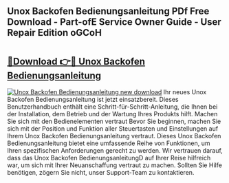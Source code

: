 ## Unox Backofen Bedienungsanleitung PDf Free Download - Part-ofE Service Owner Guide - User Repair Edition oGCoH

# <h2><a href="http://df5bo6j.blite.top/?on=Unox+Backofen+Bedienungsanleitung">🔗Download 👉🔴 Unox Backofen Bedienungsanleitung</a></h2>

[![Unox Backofen Bedienungsanleitung new download](https://i.imgur.com/lujVjoI.png)](http://df5bo6j.blite.top/?on=Unox+Backofen+Bedienungsanleitung)
Ihr neues Unox Backofen Bedienungsanleitung ist jetzt einsatzbereit. Dieses Benutzerhandbuch enthält eine Schritt-für-Schritt-Anleitung, die Ihnen bei der Installation, dem Betrieb und der Wartung Ihres Produkts hilft. Machen Sie sich mit den Bedienelementen vertraut Bevor Sie beginnen, machen Sie sich mit der Position und Funktion aller Steuertasten und Einstellungen auf Ihrem Unox Backofen Bedienungsanleitung vertraut. Dieses Unox Backofen Bedienungsanleitung bietet eine umfassende Reihe von Funktionen, um Ihren spezifischen Anforderungen gerecht zu werden. Wir vertrauen darauf, dass das Unox Backofen BedienungsanleitungD auf Ihrer Reise hilfreich war, um sich mit Ihrer Neuanschaffung vertraut zu machen. Sollten Sie Hilfe benötigen, zögern Sie nicht, unser Support-Team zu kontaktieren.
